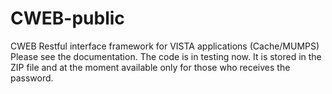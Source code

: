 # CWEB-public
CWEB Restful interface framework for VISTA applications  (Cache/MUMPS)
Please see the documentation. The code is in testing now. It is stored in the ZIP file and at the moment available only for those who  receives the password.
